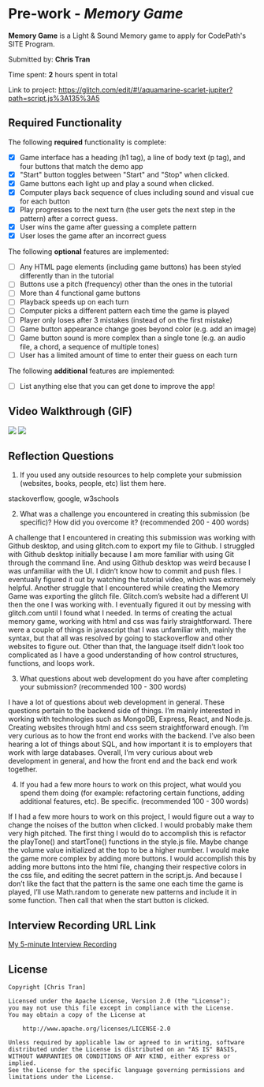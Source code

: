 # Pre-work - *Memory Game*

**Memory Game** is a Light & Sound Memory game to apply for CodePath's SITE Program. 

Submitted by: **Chris Tran**

Time spent: **2** hours spent in total

Link to project: https://glitch.com/edit/#!/aquamarine-scarlet-jupiter?path=script.js%3A135%3A5

## Required Functionality

The following **required** functionality is complete:

* [x] Game interface has a heading (h1 tag), a line of body text (p tag), and four buttons that match the demo app
* [x] "Start" button toggles between "Start" and "Stop" when clicked. 
* [x] Game buttons each light up and play a sound when clicked. 
* [x] Computer plays back sequence of clues including sound and visual cue for each button
* [x] Play progresses to the next turn (the user gets the next step in the pattern) after a correct guess. 
* [x] User wins the game after guessing a complete pattern
* [x] User loses the game after an incorrect guess

The following **optional** features are implemented:

* [ ] Any HTML page elements (including game buttons) has been styled differently than in the tutorial
* [ ] Buttons use a pitch (frequency) other than the ones in the tutorial
* [ ] More than 4 functional game buttons
* [ ] Playback speeds up on each turn
* [ ] Computer picks a different pattern each time the game is played
* [ ] Player only loses after 3 mistakes (instead of on the first mistake)
* [ ] Game button appearance change goes beyond color (e.g. add an image)
* [ ] Game button sound is more complex than a single tone (e.g. an audio file, a chord, a sequence of multiple tones)
* [ ] User has a limited amount of time to enter their guess on each turn

The following **additional** features are implemented:

- [ ] List anything else that you can get done to improve the app!

## Video Walkthrough (GIF)
![](http://g.recordit.co/yo89wH3dCK.gif)
![](http://g.recordit.co/LDMSwyzsrQ.gif)

## Reflection Questions
1. If you used any outside resources to help complete your submission (websites, books, people, etc) list them here. 

stackoverflow, google, w3schools

2. What was a challenge you encountered in creating this submission (be specific)? How did you overcome it? (recommended 200 - 400 words) 

A challenge that I encountered in creating this submission was working with Github desktop, and using glitch.com to export my file to Github. I struggled with Github desktop initially because I am more familiar with using Git through the command line. And using Github desktop was weird because I was unfamiliar with the UI. I didn’t know how to commit and push files. I eventually figured it out by watching the tutorial video, which was extremely helpful. Another struggle that I encountered while creating the Memory Game was exporting the glitch file. Glitch.com’s website had a different UI then the one I was working with. I eventually figured it out by messing with glitch.com until I found what I needed. In terms of creating the actual memory game, working with html and css was fairly straightforward. There were a couple of things in javascript that I was unfamiliar with, mainly the syntax, but that all was resolved by going to stackoverflow and other websites to figure out. Other than that, the language itself didn’t look too complicated as I have a good understanding of how control structures, functions, and loops work.

3. What questions about web development do you have after completing your submission? (recommended 100 - 300 words) 

I have a lot of questions about web development in general. These questions pertain to the backend side of things. I’m mainly interested in working with technologies such as MongoDB, Express, React, and Node.js. Creating websites through html and css seem straightforward enough. I’m very curious as to how the front end works with the backend. I’ve also been hearing a lot of things about SQL, and how important it is to employers that work with large databases. Overall, I’m very curious about web development in general, and how the front end and the back end work together.

4. If you had a few more hours to work on this project, what would you spend them doing (for example: refactoring certain functions, adding additional features, etc). Be specific. (recommended 100 - 300 words) 

If I had a few more hours to work on this project, I would figure out a way to change the noises of the button when clicked. I would probably make them very high pitched. The first thing I would do to accomplish this is refactor the playTone() and startTone() functions in the style.js file. Maybe change the volume value initialized at the top to be a higher number. I would make the game more complex by adding more buttons. I would accomplish this by adding more buttons into the html file, changing their respective colors in the css file, and editing the secret pattern in the script.js. And because I don’t like the fact that the pattern is the same one each time the game is played, I’ll use Math.random to generate new patterns and include it in some function. Then call that when the start button is clicked.



## Interview Recording URL Link

[My 5-minute Interview Recording](your-link-here)


## License

    Copyright [Chris Tran]

    Licensed under the Apache License, Version 2.0 (the "License");
    you may not use this file except in compliance with the License.
    You may obtain a copy of the License at

        http://www.apache.org/licenses/LICENSE-2.0

    Unless required by applicable law or agreed to in writing, software
    distributed under the License is distributed on an "AS IS" BASIS,
    WITHOUT WARRANTIES OR CONDITIONS OF ANY KIND, either express or implied.
    See the License for the specific language governing permissions and
    limitations under the License.
